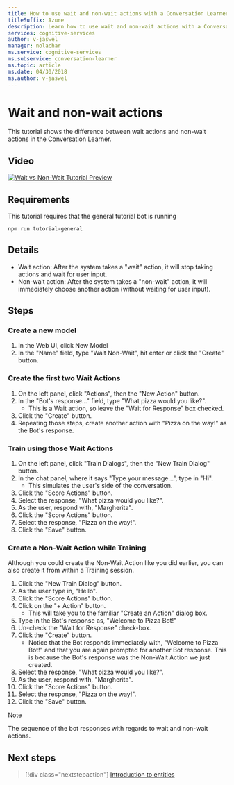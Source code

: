 ```yaml
---
title: How to use wait and non-wait actions with a Conversation Learner model - Microsoft Cognitive Services| Microsoft Docs
titleSuffix: Azure
description: Learn how to use wait and non-wait actions with a Conversation Learner model.
services: cognitive-services
author: v-jaswel
manager: nolachar
ms.service: cognitive-services
ms.subservice: conversation-learner
ms.topic: article
ms.date: 04/30/2018
ms.author: v-jaswel
---
```


# Wait and non-wait actions

This tutorial shows the difference between wait actions and non-wait actions in the Conversation Learner.

## Video

[![Wait vs Non-Wait Tutorial Preview](https://aka.ms/cl_Tutorial_v3_WaitnonWait_Preview)](https://aka.ms/cl_Tutorial_v3_WaitnonWait)

## Requirements
This tutorial requires that the general tutorial bot is running

	npm run tutorial-general

## Details

- Wait action: After the system takes a "wait" action, it will stop taking actions and wait for user input.
- Non-wait action: After the system takes a "non-wait" action, it will immediately choose another action (without waiting for user input).

## Steps

### Create a new model

1. In the Web UI, click New Model
2. In the "Name" field, type "Wait Non-Wait", hit enter or click the "Create" button.

### Create the first two Wait Actions

1. On the left panel, click "Actions", then the "New Action" button.
2. In the "Bot's response..." field, type "What pizza would you like?".
	- This is a Wait action, so leave the "Wait for Response" box checked.
3. Click the "Create" button.
4. Repeating those steps, create another action with "Pizza on the way!" as the Bot's response.

### Train using those Wait Actions

1. On the left panel, click "Train Dialogs", then the "New Train Dialog" button.
2. In the chat panel, where it says "Type your message...", type in "Hi". 
	- This simulates the user's side of the conversation.
3. Click the "Score Actions" button.
4. Select the response, "What pizza would you like?".
5. As the user, respond with, "Margherita".
6. Click the "Score Actions" button.
7. Select the response, "Pizza on the way!".
8. Click the "Save" button.

### Create a Non-Wait Action while Training
Although you could create the Non-Wait Action like you did earlier, you can also create it from within a Training session.
1. Click the "New Train Dialog" button.
2. As the user type in, "Hello".
3. Click the "Score Actions" button.
4. Click on the "+ Action" button. 
	- This will take you to the familiar "Create an Action" dialog box.
5. Type in the Bot's response as, "Welcome to Pizza Bot!"
6. Un-check the "Wait for Response" check-box.
7. Click the "Create" button.
	- Notice that the Bot responds immediately with, "Welcome to Pizza Bot!" and that you are again prompted for another Bot response. This is because the Bot's response was the Non-Wait Action we just created.
9. Select the response, "What pizza would you like?".
10. As the user, respond with, "Margherita".
11. Click the "Score Actions" button.
12. Select the response, "Pizza on the way!".
13. Click the "Save" button.

> [!NOTE]
> The sequence of the bot responses with regards to wait and non-wait actions.

## Next steps

> [!div class="nextstepaction"]
> [Introduction to entities](./04-introduction-to-entities.md)
